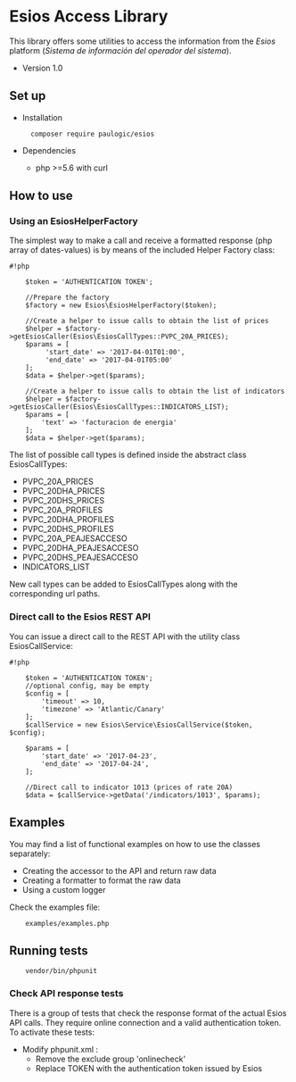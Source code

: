# Esios Access Library

This library offers some utilities to access the information from
the *Esios* platform (*Sistema de información del operador del sistema*).

* Version 1.0

## Set up ###

* Installation

        composer require paulogic/esios

        
* Dependencies

    - php >=5.6 with curl
    
## How to use ###

### Using an EsiosHelperFactory

The simplest way to make a call and receive a formatted response (php array of dates-values) is by means of the included Helper Factory class:

    
```
#!php

    $token = 'AUTHENTICATION TOKEN';
    
    //Prepare the factory
    $factory = new Esios\EsiosHelperFactory($token);

    //Create a helper to issue calls to obtain the list of prices
    $helper = $factory->getEsiosCaller(Esios\EsiosCallTypes::PVPC_20A_PRICES);
    $params = [
         'start_date' => '2017-04-01T01:00',
         'end_date' => '2017-04-01T05:00'
    ];
    $data = $helper->get($params);

    //Create a helper to issue calls to obtain the list of indicators
    $helper = $factory->getEsiosCaller(Esios\EsiosCallTypes::INDICATORS_LIST);
    $params = [
        'text' => 'facturacion de energia'
    ];
    $data = $helper->get($params);
```

The list of possible call types is defined inside the abstract class EsiosCallTypes:

* PVPC_20A_PRICES
* PVPC_20DHA_PRICES
* PVPC_20DHS_PRICES
* PVPC_20A_PROFILES
* PVPC_20DHA_PROFILES
* PVPC_20DHS_PROFILES
* PVPC_20A_PEAJESACCESO
* PVPC_20DHA_PEAJESACCESO
* PVPC_20DHS_PEAJESACCESO
* INDICATORS_LIST

New call types can be added to EsiosCallTypes along with the corresponding url paths.

### Direct call to the Esios REST API

You can issue a direct call to the REST API with the utility class EsiosCallService:

```
#!php

    $token = 'AUTHENTICATION TOKEN';
    //optional config, may be empty
    $config = [
        'timeout' => 10,
        'timezone' => 'Atlantic/Canary'    
    ];
    $callService = new Esios\Service\EsiosCallService($token, $config);

    $params = [
        'start_date' => '2017-04-23',
        'end_date' => '2017-04-24',
    ];

    //Direct call to indicator 1013 (prices of rate 20A)
    $data = $callService->getData('/indicators/1013', $params);
```




## Examples ###

You may find a list of functional examples on how to use the classes separately:

- Creating the accessor to the API and return raw data
- Creating a formatter to format the raw data
- Using a custom logger

Check the examples file:

        examples/examples.php

## Running tests ###

        vendor/bin/phpunit

### Check API response tests

There is a group of tests that check the response format of the actual Esios API calls.
They require online connection and a valid authentication token.
To activate these tests:

* Modify phpunit.xml :
    - Remove the exclude group 'onlinecheck'
    - Replace TOKEN with the authentication token issued by Esios
